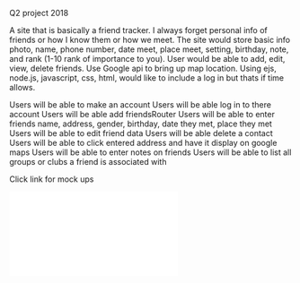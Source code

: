 Q2 project 2018

A site that is basically a friend tracker. I always forget personal info of friends or how I know them or how we meet. The site would store basic info photo, name, phone number, date meet, place meet, setting, birthday, note, and rank (1-10 rank of importance to you). User would be able to add, edit, view, delete friends. Use Google api to bring up map location. Using ejs, node.js, javascript, css, html, would like to include a log in but thats if time allows.


Users will be able to make an account
Users will be able log in to there account
Users will be able add friendsRouter
Users will be able to enter friends name, address, gender, birthday, date they met, place they met
Users will be able to edit friend data
Users will be able delete a contact
Users will be able to click entered address and have it display on google maps
Users will be able to enter notes on friends
Users will be able to list all groups or clubs a friend is associated with


Click link for mock ups

![mock up](/images/Friend%20Ranker.pdf)
